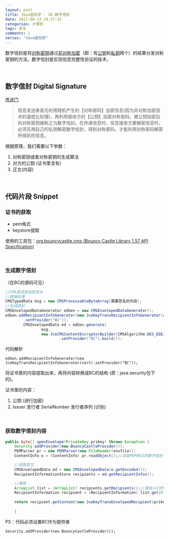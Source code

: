```yaml
---
layout: post
title: Java密码学 - 10.数字信封
date: 2017-08-13 19:37:37
categories: 计算机
tags: 安全 
comments: 1
series: "Java密码学"
---
```


数字信封是将[对称密钥](https://baike.baidu.com/item/%E5%AF%B9%E7%A7%B0%E5%AF%86%E9%92%A5/7453635)通过[非对称加密](https://baike.baidu.com/item/%E9%9D%9E%E5%AF%B9%E7%A7%B0%E5%8A%A0%E5%AF%86/9874417)（即：有[公钥](https://baike.baidu.com/item/%E5%85%AC%E9%92%A5/6447788)和[私钥](https://baike.baidu.com/item/%E7%A7%81%E9%92%A5/8973452)两个）的结果分发对称密钥的方法。数字信封是实现信息完整性验证的技术。

<br>

## 数字信封 Digital Signature

[传送门](http://www.cnblogs.com/franson-2016/p/5520675.html)

> 信息发送者首先利用随机产生的【对称密码】加密信息(因为非对称加密技术的速度比较慢)，再利用接收方的【公钥】加密对称密码，被公钥加密后的对称密钥被称之为数字信封。在传递信息时，信息接收方要解密信息时，必须先用自己的私钥解密数字信封，得到对称密码，才能利用对称密码解密所得到的信息。


根据原理，我们需要以下参数：

1. 对称密钥或者对称密钥的生成算法
2. 对方的公钥  (证书里含有)
3. 正文(内容)

<br>

## 代码片段 Snippet

### 证书的获取

- pem格式
- keystore提取

使用的工具包：[org.bouncycastle.cms (Bouncy Castle Library 1.57 API Specification)](https://www.google.com/url?sa=t&rct=j&q=&esrc=s&source=web&cd=1&ved=0ahUKEwiMs73m-qXVAhXEGpQKHSf3BW0QFggnMAA&url=https%3A%2F%2Fwww.bouncycastle.org%2Fdocs%2Fpkixdocs1.4%2Forg%2Fbouncycastle%2Fcms%2Fpackage-summary.html&usg=AFQjCNGCxt5MIpwC5mPhgLsiqKHcccONZw)

<br>

###  生成数字信封

（在BC的源码可见）

```java
//CMS是消息加密语法
//数据处理
CMSTypedData msg = new CMSProcessableByteArray(需要签名的内容);
//生成信封
CMSEnvelopedDataGenerator edGen = new CMSEnvelopedDataGenerator();
edGen.addRecipientInfoGenerator(new JceKeyTransRecipientInfoGenerator(cert)//证书(含公钥)
		.setProvider("BC"));
		CMSEnvelopedData ed = edGen.generate(
				msg,
				new JceCMSContentEncryptorBuilder(CMSAlgorithm.DES_EDE3_CBC) //对称加密的算法
						.setProvider("BC").build());
```

代码解析


```
edGen.addRecipientInfoGenerator(new JceKeyTransRecipientInfoGenerator(cert).setProvider("BC"));
```


将证书里的内容提取出来，再将内容转换成BC的结构 (原：java.security包下的)。

证书里的内容：

1. 公钥 (进行加密)
2. Issuer 发行者 SerialNumber 发行者序列 (识别)

<br>

### 获取数字信封内容

```java
public byte[] openEnvelope(PrivateKey prikey) throws Exception {
	Security.addProvider(new BouncyCastleProvider());
	PEMParser pr = new PEMParser(new FileReader(envfile));
	ContentInfo o = (ContentInfo) pr.readObject();//读取PEM格式的数字信封

	//获取密文
	CMSEnvelopedData ed = new CMSEnvelopedData(o.getEncoded());
	RecipientInformationStore recipients = ed.getRecipientInfos();

	//解密
	ArrayList list = (ArrayList) recipients.getRecipients();//接收人们的信息
	RecipientInformation recipient = (RecipientInformation) list.get(0);//获得第一个接收人
	
	return recipient.getContent(new JceKeyTransEnvelopedRecipient(prikey).setProvider("BC"));
	
	}
```

PS：代码必须设置BC作为提供者

```
Security.addProvider(new BouncyCastleProvider());
```